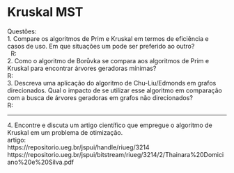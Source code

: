 # Kruskal MST
Questões: <br>
	1. Compare os algoritmos de Prim e Kruskal em termos de eficiência e
casos de uso. Em que situações um pode ser preferido ao outro?<br>
    &nbsp; R:<br>
	2. Como o algoritmo de Borůvka se compara aos algoritmos de Prim e
Kruskal para encontrar árvores geradoras mínimas?<br>
    R:<br>
	3. Descreva uma aplicação do algoritmo de Chu-Liu/Edmonds em
grafos direcionados. Qual o impacto de se utilizar esse algoritmo em
comparação com a busca de árvores geradoras em grafos não
direcionados?<br>
    R:<br>
<hr>
	4. Encontre e discuta um artigo científico que empregue o algoritmo de
Kruskal em um problema de otimização. <br>
  artigo:<br>
https://repositorio.ueg.br/jspui/handle/riueg/3214 <br>
https://repositorio.ueg.br/jspui/bitstream/riueg/3214/2/Thainara%20Domiciano%20e%20Silva.pdf
